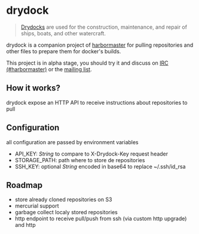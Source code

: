 # drydock

> [Drydocks][wiki] are used for the construction, maintenance, and repair of ships, boats, and other watercraft.

drydock is a companion project of [harbormaster][harbormaster] for pulling repositories and other files to prepare them for docker's builds.

This project is in alpha stage, you should try it and discuss on [IRC (#harbormaster)][irc] or the [mailing list][ggroup].

## How it works?

drydock expose an HTTP API to receive instructions about repositories to pull

## Configuration

all configuration are passed by environment variables

- API_KEY: _String_ to compare to X-Drydock-Key request header
- STORAGE_PATH: path where to store de repositories
- SSH_KEY: optional _String_ encoded in base64 to replace ~/.ssh/id_rsa

## Roadmap

- store already cloned repositories on S3
- mercurial support
- garbage collect localy stored repositories
- http endpoint to receive pull/push from ssh (via custom http upgrade) and http


[wiki]: http://en.wikipedia.org/wiki/Drydock "Drydock on wikipedia"

[harbormaster]: https://github.com/xpensia/harbormaster "harbormaster on GitHub"

[irc]: irc://irc.freenode.org:6667/#harbormaster "#harbormaster on freenode"
[ggroup]: https://groups.google.com/forum/#!forum/harbormaster "google group"
